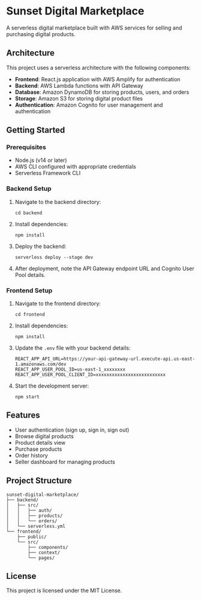 # Sunset Digital Marketplace

A serverless digital marketplace built with AWS services for selling and purchasing digital products.

## Architecture

This project uses a serverless architecture with the following components:

- **Frontend**: React.js application with AWS Amplify for authentication
- **Backend**: AWS Lambda functions with API Gateway
- **Database**: Amazon DynamoDB for storing products, users, and orders
- **Storage**: Amazon S3 for storing digital product files
- **Authentication**: Amazon Cognito for user management and authentication

## Getting Started

### Prerequisites

- Node.js (v14 or later)
- AWS CLI configured with appropriate credentials
- Serverless Framework CLI

### Backend Setup

1. Navigate to the backend directory:
   ```
   cd backend
   ```

2. Install dependencies:
   ```
   npm install
   ```

3. Deploy the backend:
   ```
   serverless deploy --stage dev
   ```

4. After deployment, note the API Gateway endpoint URL and Cognito User Pool details.

### Frontend Setup

1. Navigate to the frontend directory:
   ```
   cd frontend
   ```

2. Install dependencies:
   ```
   npm install
   ```

3. Update the `.env` file with your backend details:
   ```
   REACT_APP_API_URL=https://your-api-gateway-url.execute-api.us-east-1.amazonaws.com/dev
   REACT_APP_USER_POOL_ID=us-east-1_xxxxxxxx
   REACT_APP_USER_POOL_CLIENT_ID=xxxxxxxxxxxxxxxxxxxxxxxxxx
   ```

4. Start the development server:
   ```
   npm start
   ```

## Features

- User authentication (sign up, sign in, sign out)
- Browse digital products
- Product details view
- Purchase products
- Order history
- Seller dashboard for managing products

## Project Structure

```
sunset-digital-marketplace/
├── backend/
│   ├── src/
│   │   ├── auth/
│   │   ├── products/
│   │   └── orders/
│   └── serverless.yml
└── frontend/
    ├── public/
    └── src/
        ├── components/
        ├── context/
        └── pages/
```

## License

This project is licensed under the MIT License.